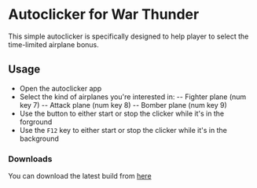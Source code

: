 
# Autoclicker for War Thunder

This simple autoclicker is specifically designed to help player to select the time-limited airplane bonus.

## Usage
- Open the autoclicker app
- Select the kind of airplanes you're interested in:
-- Fighter plane (num key 7)
-- Attack plane (num key 8)
-- Bomber plane (num key 9)
- Use the button to either start or stop the clicker while it's in the forground
- Use the `F12` key to either start or stop the clicker while it's in the background

### Downloads
You can download the latest build from [here](https://github.com/4mp3R/war-thunder-autoclicker/releases)
